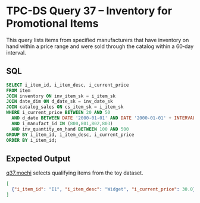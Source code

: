 # TPC-DS Query 37 – Inventory for Promotional Items

This query lists items from specified manufacturers that have inventory on hand within a price range and were sold through the catalog within a 60‑day interval.

## SQL
```sql
SELECT i_item_id, i_item_desc, i_current_price
FROM item
JOIN inventory ON inv_item_sk = i_item_sk
JOIN date_dim ON d_date_sk = inv_date_sk
JOIN catalog_sales ON cs_item_sk = i_item_sk
WHERE i_current_price BETWEEN 20 AND 50
  AND d_date BETWEEN DATE '2000-01-01' AND DATE '2000-01-01' + INTERVAL '60' DAY
  AND i_manufact_id IN (800,801,802,803)
  AND inv_quantity_on_hand BETWEEN 100 AND 500
GROUP BY i_item_id, i_item_desc, i_current_price
ORDER BY i_item_id;
```

## Expected Output
[q37.mochi](./q37.mochi) selects qualifying items from the toy dataset.
```json
[
  {"i_item_id": "I1", "i_item_desc": "Widget", "i_current_price": 30.0}
]
```
